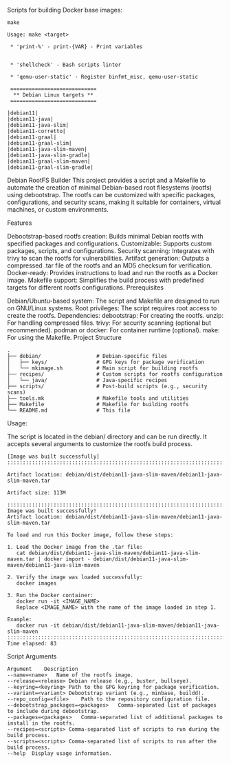 Scripts for building Docker base images:
```
make

Usage: make <target>

 * 'print-%' - print-{VAR} - Print variables


 * 'shellcheck' - Bash scripts linter

 * 'qemu-user-static' - Register binfmt_misc, qemu-user-static

 ============================
  ** Debian Linux targets **
 ============================

|debian11|
|debian11-java|
|debian11-java-slim|
|debian11-corretto|
|debian11-graal|
|debian11-graal-slim|
|debian11-java-slim-maven|
|debian11-java-slim-gradle|
|debian11-graal-slim-maven|
|debian11-graal-slim-gradle|
```

Debian RootFS Builder
This project provides a script and a Makefile to automate the creation of minimal Debian-based root filesystems (rootfs) using debootstrap. The rootfs can be customized with specific packages, configurations, and security scans, making it suitable for containers, virtual machines, or custom environments.

Features

Debootstrap-based rootfs creation: Builds minimal Debian rootfs with specified packages and configurations.
Customizable: Supports custom packages, scripts, and configurations.
Security scanning: Integrates with trivy to scan the rootfs for vulnerabilities.
Artifact generation: Outputs a compressed .tar file of the rootfs and an MD5 checksum for verification.
Docker-ready: Provides instructions to load and run the rootfs as a Docker image.
Makefile support: Simplifies the build process with predefined targets for different rootfs configurations.
Prerequisites

Debian/Ubuntu-based system: The script and Makefile are designed to run on GNU/Linux systems.
Root privileges: The script requires root access to create the rootfs.
Dependencies:
debootstrap: For creating the rootfs.
unzip: For handling compressed files.
trivy: For security scanning (optional but recommended).
podman or docker: For container runtime (optional).
make: For using the Makefile.
Project Structure

```
.
├── debian/                  # Debian-specific files
│   ├── keys/                # GPG keys for package verification
│   └── mkimage.sh           # Main script for building rootfs
├── recipes/                 # Custom scripts for rootfs configuration
│   └── java/                # Java-specific recipes
├── scripts/                 # Post-build scripts (e.g., security scans)
├── tools.mk                 # Makefile tools and utilities
├── Makefile                 # Makefile for building rootfs
└── README.md                # This file
```

Usage:

The script is located in the debian/ directory and can be run directly. It accepts several arguments to customize the rootfs build process.

```
[Image was built successfully]
::::::::::::::::::::::::::::::::::::::::::::::::::::::::::::::::::::::::::::::::

Artifact location: debian/dist/debian11-java-slim-maven/debian11-java-slim-maven.tar

Artifact size: 113M

::::::::::::::::::::::::::::::::::::::::::::::::::::::::::::::::::::::::::::::::
Image was built successfully!
Artifact location: debian/dist/debian11-java-slim-maven/debian11-java-slim-maven.tar

To load and run this Docker image, follow these steps:

1. Load the Docker image from the .tar file:
   cat debian/dist/debian11-java-slim-maven/debian11-java-slim-maven.tar | docker import - debian/dist/debian11-java-slim-maven/debian11-java-slim-maven

2. Verify the image was loaded successfully:
   docker images

3. Run the Docker container:
   docker run -it <IMAGE_NAME>
   Replace <IMAGE_NAME> with the name of the image loaded in step 1.

Example:
   docker run -it debian/dist/debian11-java-slim-maven/debian11-java-slim-maven
::::::::::::::::::::::::::::::::::::::::::::::::::::::::::::::::::::::::::::::::
Time elapsed: 83
```

Script Arguments

```
Argument	Description
--name=<name>	Name of the rootfs image.
--release=<release>	Debian release (e.g., buster, bullseye).
--keyring=<keyring>	Path to the GPG keyring for package verification.
--variant=<variant>	Debootstrap variant (e.g., minbase, buildd).
--repo_config=<file>	Path to the repository configuration file.
--debootstrap_packages=<packages>	Comma-separated list of packages to include during debootstrap.
--packages=<packages>	Comma-separated list of additional packages to install in the rootfs.
--recipes=<scripts>	Comma-separated list of scripts to run during the build process.
--scripts=<scripts>	Comma-separated list of scripts to run after the build process.
--help	Display usage information.
```
